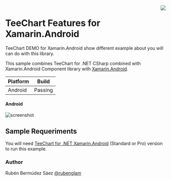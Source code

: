 <a href="https://www.steema.com/product/net_android">
<img align="right" src="http://www.teechart.net/img/logos/teechart_android.png">
</a>

TeeChart Features for Xamarin.Android
===========================
TeeChart DEMO for Xamarin.Android show different example about you will can do with this library.

This sample combines TeeChart for .NET CSharp combined with Xamarin.Android Component library with <a href="https://docs.microsoft.com/es-es/xamarin/android/">Xamarin.Android</a>.

|Platform|Build|
|--|--| 
| Android |Passing|

#### Android

![screenshot](https://github.com/Steema/TeeChart-.NET-for-Xamarin.Android-samples/tree/master/TeeChartFeatures/Resources/DROID_VIDEO_APP.gif)

## Sample Requeriments

You will need [TeeChart for .NET Xamarin.Android](https://www.steema.com/product/net_android) (Standard or Pro) version to run this example.

### Author

Rubén Bermúdez Sáez 
<a href="https://twitter.com/rubenglam">@rubenglam</a>
